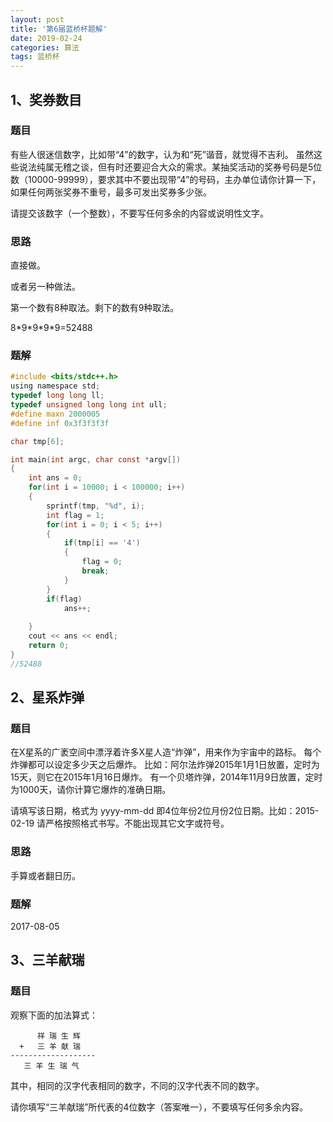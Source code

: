 ```yaml
---
layout: post
title: '第6届蓝桥杯题解'
date: 2019-02-24
categories: 算法
tags: 蓝桥杯
---
```


## 1、奖券数目

### 题目

有些人很迷信数字，比如带“4”的数字，认为和“死”谐音，就觉得不吉利。
虽然这些说法纯属无稽之谈，但有时还要迎合大众的需求。某抽奖活动的奖券号码是5位数（10000-99999），要求其中不要出现带“4”的号码，主办单位请你计算一下，如果任何两张奖券不重号，最多可发出奖券多少张。

请提交该数字（一个整数），不要写任何多余的内容或说明性文字。

### 思路

直接做。

或者另一种做法。

第一个数有8种取法。剩下的数有9种取法。

8\*9\*9\*9\*9=52488

### 题解

```c
#include <bits/stdc++.h>
using namespace std;
typedef long long ll;
typedef unsigned long long int ull;
#define maxn 2000005
#define inf 0x3f3f3f3f

char tmp[6];

int main(int argc, char const *argv[])
{
    int ans = 0;
    for(int i = 10000; i < 100000; i++)
    {
        sprintf(tmp, "%d", i);
        int flag = 1;
        for(int i = 0; i < 5; i++)
        {
            if(tmp[i] == '4')
            {
                flag = 0;
                break;
            }
        }
        if(flag)
            ans++;
        
    }
    cout << ans << endl;
    return 0;
}
//52488
```

## 2、星系炸弹

### 题目

在X星系的广袤空间中漂浮着许多X星人造“炸弹”，用来作为宇宙中的路标。
每个炸弹都可以设定多少天之后爆炸。
比如：阿尔法炸弹2015年1月1日放置，定时为15天，则它在2015年1月16日爆炸。
有一个贝塔炸弹，2014年11月9日放置，定时为1000天，请你计算它爆炸的准确日期。

请填写该日期，格式为 yyyy-mm-dd  即4位年份2位月份2位日期。比如：2015-02-19
请严格按照格式书写。不能出现其它文字或符号。

### 思路

手算或者翻日历。

### 题解

2017-08-05

## 3、三羊献瑞

### 题目

观察下面的加法算式：

```
      祥 瑞 生 辉
  +   三 羊 献 瑞
-------------------
   三 羊 生 瑞 气
```



其中，相同的汉字代表相同的数字，不同的汉字代表不同的数字。

请你填写“三羊献瑞”所代表的4位数字（答案唯一），不要填写任何多余内容。